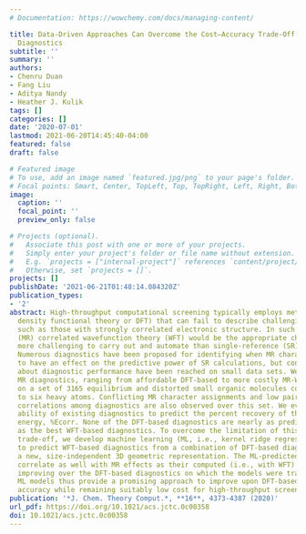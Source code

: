 ```yaml
---
# Documentation: https://wowchemy.com/docs/managing-content/

title: Data-Driven Approaches Can Overcome the Cost–Accuracy Trade-Off in Multireference
  Diagnostics
subtitle: ''
summary: ''
authors:
- Chenru Duan
- Fang Liu
- Aditya Nandy
- Heather J. Kulik
tags: []
categories: []
date: '2020-07-01'
lastmod: 2021-06-20T14:45:40-04:00
featured: false
draft: false

# Featured image
# To use, add an image named `featured.jpg/png` to your page's folder.
# Focal points: Smart, Center, TopLeft, Top, TopRight, Left, Right, BottomLeft, Bottom, BottomRight.
image:
  caption: ''
  focal_point: ''
  preview_only: false

# Projects (optional).
#   Associate this post with one or more of your projects.
#   Simply enter your project's folder or file name without extension.
#   E.g. `projects = ["internal-project"]` references `content/project/deep-learning/index.md`.
#   Otherwise, set `projects = []`.
projects: []
publishDate: '2021-06-21T01:48:14.084320Z'
publication_types:
- '2'
abstract: High-throughput computational screening typically employs methods (i.e.,
  density functional theory or DFT) that can fail to describe challenging molecules,
  such as those with strongly correlated electronic structure. In such cases, multireference
  (MR) correlated wavefunction theory (WFT) would be the appropriate choice but remains
  more challenging to carry out and automate than single-reference (SR) WFT or DFT.
  Numerous diagnostics have been proposed for identifying when MR character is likely
  to have an effect on the predictive power of SR calculations, but conflicting conclusions
  about diagnostic performance have been reached on small data sets. We compute 15
  MR diagnostics, ranging from affordable DFT-based to more costly MR-WFT-based diagnostics,
  on a set of 3165 equilibrium and distorted small organic molecules containing up
  to six heavy atoms. Conflicting MR character assignments and low pairwise linear
  correlations among diagnostics are also observed over this set. We evaluate the
  ability of existing diagnostics to predict the percent recovery of the correlation
  energy, %Ecorr. None of the DFT-based diagnostics are nearly as predictive of %Ecorr
  as the best WFT-based diagnostics. To overcome the limitation of this cost–accuracy
  trade-off, we develop machine learning (ML, i.e., kernel ridge regression) models
  to predict WFT-based diagnostics from a combination of DFT-based diagnostics and
  a new, size-independent 3D geometric representation. The ML-predicted diagnostics
  correlate as well with MR effects as their computed (i.e., with WFT) values, significantly
  improving over the DFT-based diagnostics on which the models were trained. These
  ML models thus provide a promising approach to improve upon DFT-based diagnostic
  accuracy while remaining suitably low cost for high-throughput screening.
publication: '*J. Chem. Theory Comput.*, **16**, 4373-4387 (2020)'
url_pdf: https://doi.org/10.1021/acs.jctc.0c00358
doi: 10.1021/acs.jctc.0c00358
---
```

